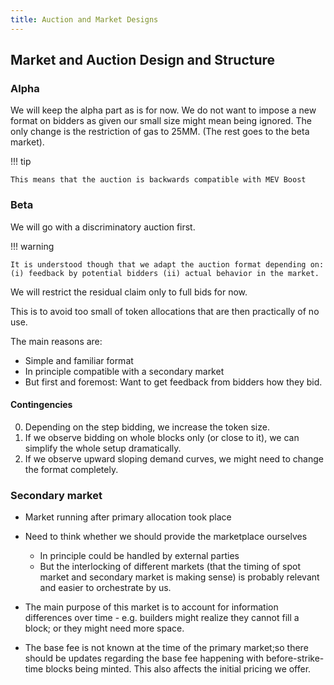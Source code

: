 ```yaml
---
title: Auction and Market Designs
---
```


## Market and Auction Design and Structure

### Alpha

We will keep the alpha part as is for now. We do not want to impose a new format on bidders as given our small size
might mean being ignored. The only change is the restriction of gas to 25MM. (The rest goes to the beta market).

!!! tip

    This means that the auction is backwards compatible with MEV Boost

### Beta

We will go with a discriminatory auction first.

!!! warning

    It is understood though that we adapt the auction format depending on: (i) feedback by potential bidders (ii) actual behavior in the market.

We will restrict the residual claim only to full bids for now.

This is to avoid too small of token allocations that are then practically of no use.

The main reasons are:

-   Simple and familiar format
-   In principle compatible with a secondary market
-   But first and foremost: Want to get feedback from bidders how they bid.

#### Contingencies

0. Depending on the step bidding, we increase the token size.
1. If we observe bidding on whole blocks only (or close to it), we can simplify the whole setup dramatically.
2. If we observe upward sloping demand curves, we might need to change the format completely.

### Secondary market

-   Market running after primary allocation took place
-   Need to think whether we should provide the marketplace ourselves

    -   In principle could be handled by external parties
    -   But the interlocking of different markets (that the timing of spot market and secondary market is making sense)
        is probably relevant and easier to orchestrate by us.

-   The main purpose of this market is to account for information differences over time - e.g. builders might realize
    they cannot fill a block; or they might need more space.

-   The base fee is not known at the time of the primary market;so there should be updates regarding the base fee
    happening with before-strike-time blocks being minted. This also affects the initial pricing we offer.
